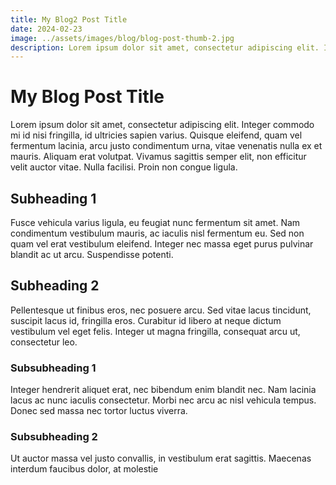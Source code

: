 ```yaml
---
title: My Blog2 Post Title
date: 2024-02-23
image: ../assets/images/blog/blog-post-thumb-2.jpg
description: Lorem ipsum dolor sit amet, consectetur adipiscing elit. Integer commodo mi id nisi fringilla, id ultricies sapien varius. Quisque eleifend, quam vel fermentum lacinia, arcu justo condimentum urna, vitae venenatis nulla ex et mauris. Aliquam erat volutpat. Vivamus sagittis semper elit, non efficitur velit auctor vitae. Nulla facilisi. Proin non congue ligula.
---
```


# My Blog Post Title



Lorem ipsum dolor sit amet, consectetur adipiscing elit. Integer commodo mi id nisi fringilla, id ultricies sapien varius. Quisque eleifend, quam vel fermentum lacinia, arcu justo condimentum urna, vitae venenatis nulla ex et mauris. Aliquam erat volutpat. Vivamus sagittis semper elit, non efficitur velit auctor vitae. Nulla facilisi. Proin non congue ligula.

## Subheading 1

Fusce vehicula varius ligula, eu feugiat nunc fermentum sit amet. Nam condimentum vestibulum mauris, ac iaculis nisl fermentum eu. Sed non quam vel erat vestibulum eleifend. Integer nec massa eget purus pulvinar blandit ac ut arcu. Suspendisse potenti.

## Subheading 2

Pellentesque ut finibus eros, nec posuere arcu. Sed vitae lacus tincidunt, suscipit lacus id, fringilla eros. Curabitur id libero at neque dictum vestibulum vel eget felis. Integer ut magna fringilla, consequat arcu ut, consectetur leo.

### Subsubheading 1

Integer hendrerit aliquet erat, nec bibendum enim blandit nec. Nam lacinia lacus ac nunc iaculis consectetur. Morbi nec arcu ac nisl vehicula tempus. Donec sed massa nec tortor luctus viverra. 

### Subsubheading 2

Ut auctor massa vel justo convallis, in vestibulum erat sagittis. Maecenas interdum faucibus dolor, at molestie
